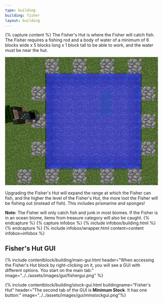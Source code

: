 ```yaml
---
type: building
building: fisher
layout: building
---
```

{% capture content %}
The Fisher's Hut is where the Fisher will catch fish. The Fisher requires a fishing rod and a body of water of a minimum of 6 blocks wide x 5 blocks long x 1 block tall to be able to work, and the water must be near the hut.

<p style="text-align:center;"><img src="../../assets/images/misc/pond.png" alt="Pond"></p>

Upgrading the Fisher's Hut will expand the range at which the Fisher can fish, and the higher the level of the Fisher's Hut, the more loot the Fisher will be fishing out (instead of fish). This includes prismarine and sponges!

**Note:** The Fisher will only catch fish and junk in most biomes.  If the Fisher is in an ocean biome, items from treasure category will also be caught.
{% endcapture %}
{% capture infobox %}
{% include infobox/building.html %}
{% endcapture %}
{% include infobox/wrapper.html content=content infobox=infobox %}

## Fisher's Hut GUI

{% include contentblock/building/main-gui.html header="When accessing the Fisher's Hut block by right-clicking on it, you will see a GUI with different options. You start on the main tab:" image="../../assets/images/gui/fishergui.png" %}

{% include contentblock/building/stock-gui.html buildingname="Fisher's Hut" header="The second tab of the GUI is <strong>Minimum Stock</strong>. It has one button:" image="../../assets/images/gui/minstockgui.png"%}
